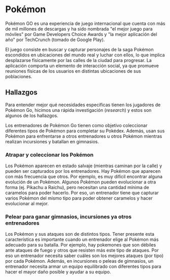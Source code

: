 # Pokémon

Pokémon GO es una experiencia de juego internacional que cuenta con más de mil
millones de descargas y ha sido nombrada "el mejor juego para móviles" por
Game Developers Choice Awards y "la mejor aplicación del año" por TechCrunch
(tomado de Google Play).

El juego consiste en buscar y capturar personajes de la saga Pokémon escondidos
en ubicaciones del mundo real y luchar con ellos, lo que implica desplazarse
físicamente por las calles de la ciudad para progresar. La aplicación comporta
un elemento de interacción social, ya que promueve reuniones físicas de los
usuarios en distintas ubicaciones de sus poblaciones.

## Hallazgos
Para entender mejor qué necesidades específicas tienen los jugadores de
Pokémon Go, hicimos una rápida investigación (_research_) y estos son algunos
de los hallazgos.

Los entrenadores de Pokémon Go tienen como objetivo coleccionar diferentes tipos
de Pokémon para completar su Pokédex. Además, usan sus Pokémon para enfrentarse
a otros entrenadores u otros Pokémon mientras realizan incursiones y batallan
en gimnasios.

### Atrapar y coleccionar los Pokémon
Los Pokémon aparecen en estado salvaje (mientras caminan por la calle) y pueden
ser capturados por los entrenadores. Hay Pokémon que aparecen con más frecuencia
que otros. Por ejemplo, es muy difícil encontrar alguna evolución de un Pokémon.
Algunos Pokémon pueden evolucionar a otra forma (ej. Pikachu a Raichu), pero
necesitan una cantidad mínima de caramelos para poder hacerlo. Por eso, un
entrenador tiene que capturar varios Pokémon del mismo tipo para poder obtener
caramelos y hacer evolucionar al mejor.

### Pelear para ganar gimnasios, incursiones ya otros entrenadores
Los Pokémon y sus ataques son de distintos tipos. Tener presente esta
característica es importante cuando un entrenador elige al Pokémon más adecuado
para su batalla. Por ejemplo, hay pokemones que son débiles ante ataques de
fuego y otros que resisten más este tipo de ataques. Por eso un entrenador
necesita saber cuáles son los mejores ataques (por tipo) por cada Pokémon.
Además, en incursiones o peleas de gimnasios, un entrenador necesita armar un
equipo equilibrado con diferentes tipos para hacer el mayor daño posible y
ayudar a su equipo.
